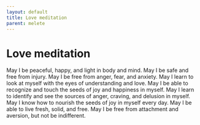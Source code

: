 ```yaml
---
layout: default
title: Love meditation
parent: melete
---
```


# Love meditation

May I be peaceful, happy, and light in body and mind. May I be safe and free from injury. May I be free from anger, fear, and anxiety. May I learn to look at myself with the eyes of understanding and love. May I be able to recognize and touch the seeds of joy and happiness in myself. May I learn to identify and see the sources of anger, craving, and delusion in myself. May I know how to nourish the seeds of joy in myself every day. May I be able to live fresh, solid, and free. May I be free from attachment and aversion, but not be indifferent.
